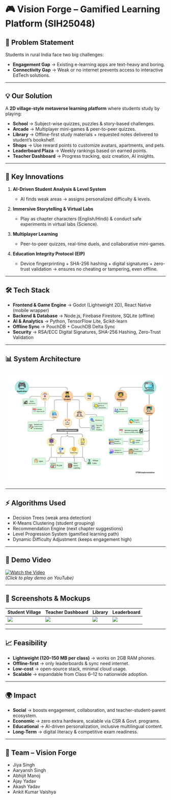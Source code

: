 # 🎮 Vision Forge – Gamified Learning Platform (SIH25048)

## 📌 Problem Statement  
Students in rural India face two big challenges:  
- **Engagement Gap** → Existing e-learning apps are text-heavy and boring.  
- **Connectivity Gap** → Weak or no internet prevents access to interactive EdTech solutions.  

---

## 💡 Our Solution  
A **2D village-style metaverse learning platform** where students study by playing:  
- **School** → Subject-wise quizzes, puzzles & story-based challenges.  
- **Arcade** → Multiplayer mini-games & peer-to-peer quizzes.  
- **Library** → Offline-first study materials + requested notes delivered to student’s bookshelf.  
- **Shops** → Use reward points to customize avatars, apartments, and pets.  
- **Leaderboard Plaza** → Weekly rankings based on earned points.  
- **Teacher Dashboard** → Progress tracking, quiz creation, AI insights.  

---

## 🚀 Key Innovations  
1. **AI-Driven Student Analysis & Level System**  
   - AI finds weak areas → assigns personalized difficulty & levels.  

2. **Immersive Storytelling & Virtual Labs**  
   - Play as chapter characters (English/Hindi) & conduct safe experiments in virtual labs (Science).  

3. **Multiplayer Learning**  
   - Peer-to-peer quizzes, real-time duels, and collaborative mini-games.  

4. **Education Integrity Protocol (EIP)**  
   - Device fingerprinting + SHA-256 hashing + digital signatures + zero-trust validation → ensures no cheating or tampering, even offline.  

---

## 🛠️ Tech Stack  
- **Frontend & Game Engine** → Godot (Lightweight 2D), React Native (mobile wrapper)  
- **Backend & Database** → Node.js, Firebase Firestore, SQLite (offline)  
- **AI & Analytics** → Python, TensorFlow Lite, Scikit-learn  
- **Offline Sync** → PouchDB + CouchDB Delta Sync  
- **Security** → RSA/ECC Digital Signatures, SHA-256 Hashing, Zero-Trust Validation  

---

## 📊 System Architecture  
![System Architecture Diagram](docs/system_architecture.png)  

---

## ⚡ Algorithms Used  
- Decision Trees (weak area detection)  
- K-Means Clustering (student grouping)  
- Recommendation Engine (next chapter suggestions)  
- Level Progression System (gamified learning path)  
- Dynamic Difficulty Adjustment (keeps engagement high)  

---

## 🎥 Demo Video  
[![Watch the Video](https://img.youtube.com/vi/YOUR_VIDEO_ID/0.jpg)](https://www.youtube.com/watch?v=YOUR_VIDEO_ID)  
*(Click to play demo on YouTube)*  

---

## 📸 Screenshots & Mockups  
| Student Village | Teacher Dashboard | Library | Leaderboard |  
|-----------------|-------------------|---------|-------------|  
| ![](docs/village.png) | ![](docs/teacher_dashboard.png) | ![](docs/library.png) | ![](docs/leaderboard.png) |  

---

## 📈 Feasibility  
- **Lightweight (120–150 MB per class)** → works on 2GB RAM phones.  
- **Offline-first** → only leaderboards & sync need internet.  
- **Low-cost** → open-source stack, minimal cloud usage.  
- **Scalable** → expandable from Class 6–12 to nationwide adoption.  

---

## 🌍 Impact  
- **Social** → boosts engagement, collaboration, and teacher-student-parent ecosystem.  
- **Economic** → zero extra hardware, scalable via CSR & Govt. programs.  
- **Educational** → AI-driven personalization, inclusive multilingual content.  
- **Long-Term** → digital literacy & competitive exam readiness.  

---

## 👥 Team – Vision Forge  
- Jiya Singh
- Aaryansh Singh
- Abhijit Manoj
- Ajay Yadav
- Akash Yadav
- Ankit Kumar Vaishya     